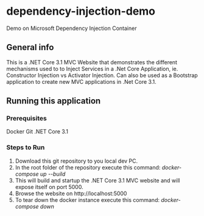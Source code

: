 # dependency-injection-demo
 Demo on Microsoft Dependency Injection Container

 ## General info
This is a .NET Core 3.1 MVC Website that demonstrates the different mechanisms used to to Inject Services in a .Net Core Application, ie. Constructor Injection vs Activator Injection.
Can also be used as a Bootstrap application to create new MVC applications in .Net Core 3.1.

## Running this application
### Prerequisites
Docker
Git
.NET Core 3.1

### Steps to Run
1. Download this git repository to you local dev PC.
2. In the root folder of the repository execute this command:
_docker-compose up --build_
3. This will build and startup the .NET Core 3.1 MVC website and will expose itself on port 5000.
4. Browse the website on http://localhost:5000
5. To tear down the docker instance execute this command:
_docker-compose down_

